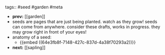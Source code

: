 tags:: #seed #garden #meta

- **prev:** [[garden]]
- seeds are pages that are just being planted. watch as they grow! seeds can come from anywhere. consider these drafts, works in progress. they may grow right in front of your eyes!
- anatomy of a seed:
	- {{embed ((64e3fb8f-7148-427c-837d-4a38f70293a2))}}
- **next:** [[sapling]]